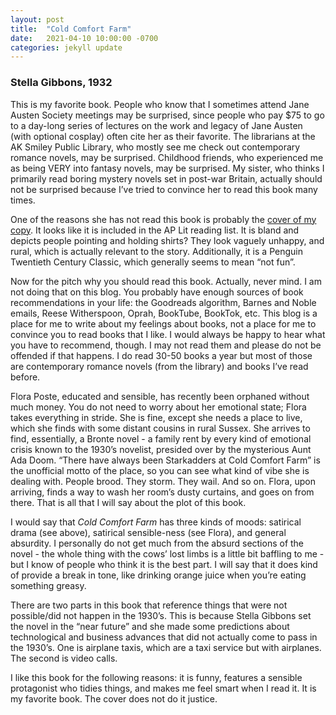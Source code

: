 ```yaml
---
layout: post
title:  "Cold Comfort Farm"
date:   2021-04-10 10:00:00 -0700
categories: jekyll update
---
```


### Stella Gibbons, 1932

This is my favorite book.  People who know that I sometimes attend Jane Austen Society meetings may be surprised, since people who pay $75 to go to a day-long series of lectures on the work and legacy of Jane Austen (with optional cosplay) often cite her as their favorite.  The librarians at the AK Smiley Public Library, who mostly see me check out contemporary romance novels, may be surprised.  Childhood friends, who experienced me as being VERY into fantasy novels, may be surprised.  My sister, who thinks I primarily read boring mystery novels set in post-war Britain,  actually should not be surprised because I’ve tried to convince her to read this book many times. 

One of the reasons she has not read this book is probably the [cover of my copy](https://pictures.abebooks.com/isbn/9780140188691-us.jpg).  It looks like it is included in the AP Lit reading list.  It is bland and depicts people pointing and holding shirts? They look vaguely unhappy, and rural, which is actually relevant to the story.  Additionally, it is a Penguin Twentieth Century Classic, which generally seems to mean “not fun”.  

Now for the pitch why you should read this book.  Actually, never mind.  I am not doing that on this blog.  You probably have enough sources of book recommendations in your life: the Goodreads algorithm, Barnes and Noble emails, Reese Witherspoon, Oprah, BookTube, BookTok, etc.  This blog is a place for me to write about my feelings about books, not a place for me to convince you to read books that I like.  I would always be happy to hear what you have to recommend, though.  I may not read them and please do not be offended if that happens.  I do read 30-50 books a year but most of those are contemporary romance novels (from the library) and books I’ve read before.

Flora Poste, educated and sensible, has recently been orphaned without much money.  You do not need to worry about her emotional state; Flora takes everything in stride.  She is fine, except she needs a place to live, which she finds with some distant cousins in rural Sussex.  She arrives to find, essentially, a Bronte novel - a family rent by every kind of emotional crisis known to the 1930’s novelist, presided over by the mysterious Aunt Ada Doom.  “There have always been Starkadders at Cold Comfort Farm” is the unofficial motto of the place, so you can see what kind of vibe she is dealing with.  People brood.  They storm.  They wail.  And so on.  Flora, upon arriving, finds a way to wash her room’s dusty curtains, and goes on from there.  That is all that I will say about the plot of this book.

I would say that _Cold Comfort Farm_ has three kinds of moods: satirical drama (see above), satirical sensible-ness (see Flora), and general absurdity.  I personally do not get much from the absurd sections of the novel - the whole thing with the cows’ lost limbs is a little bit baffling to me - but I know of people who think it is the best part.  I will say that it does kind of provide a break in tone, like drinking orange juice when you’re eating something greasy.  

There are two parts in this book that reference things that were not possible/did not happen in the 1930’s.  This is because Stella Gibbons set the novel in the “near future” and she made some predictions about technological and business advances that did not actually come to pass in the 1930’s.  One is airplane taxis, which are a taxi service but with airplanes.  The second is video calls. 

I like this book for the following reasons:  it is funny, features a sensible protagonist who tidies things, and makes me feel smart when I read it.  It is my favorite book.  The cover does not do it justice.
